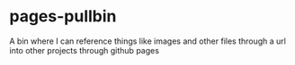 # pages-pullbin
A bin where I can reference things like images and other files through a url into other projects through github pages
